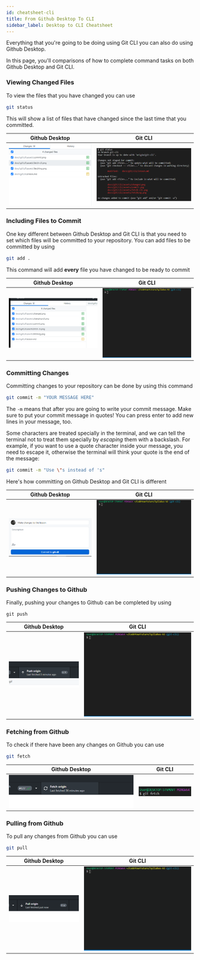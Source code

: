 ```yaml
---
id: cheatsheet-cli
title: From Github Desktop To CLI
sidebar_label: Desktop to CLI Cheatsheet
---
```


Everything that you're going to be doing using Git CLI you can also do using Github Desktop.

In this page, you'll comparisons of how to complete command tasks on both Github Desktop and Git CLI.

### Viewing Changed Files

To view the files that you have changed you can use

```sh
git status
```

This will show a list of files that have changed since the last time that you committed.

| Github Desktop                                                 | Git CLI                                                      |
| -------------------------------------------------------------- | ------------------------------------------------------------ |
| ![Viewing changed files in Github Desktop](assets/changed.png) | ![Viewing changed files in Git CLI](assets/changing-cli.png) |

### Including Files to Commit

One key different between Github Desktop and Git CLI is that you need to set which files will be committed to your repository. You can add files to be committed by using

```sh
git add .
```

This command will add **every** file you have changed to be ready to commit

| Github Desktop                                      | Git CLI                                                          |
| --------------------------------------------------- | ---------------------------------------------------------------- |
| !["Adding files to commit"](assets/addingfiles.gif) | !["Adding files to commit with cli"](assets/addingfiles-cli.gif) |

### Committing Changes

Committing changes to your repository can be done by using this command

```sh
git commit -m "YOUR MESSAGE HERE"
```

The `-m` means that after you are going to write your commit message. Make sure to put your commit message in quotes! You can press enter to add new lines in your message, too.

Some characters are treated specially in the terminal, and we can tell the terminal not to treat them specially by _escaping_ them with a backslash. For example, if you want to use a quote character inside your message, you need to escape it, otherwise the terminal will think your quote is the end of the message:

```sh
git commit -m "Use \"s instead of 's"
```

Here's how committing on Github Desktop and Git CLI is different

| Github Desktop                                               | Git CLI                                             |
| ------------------------------------------------------------ | --------------------------------------------------- |
| ![Commiting Changing with Github Desktop](assets/commit.png) | ![Commit files with Git CLI](assets/commit-cli.gif) |

### Pushing Changes to Github

Finally, pushing your changes to Github can be completed by using

```
git push
```

| Github Desktop                                 | Git CLI                                             |
| ---------------------------------------------- | --------------------------------------------------- |
| ![Pushing files to Github](assets/pushing.png) | ![Pushing files using Git CLI](assets/push-cli.gif) |

### Fetching from Github

To check if there have been any changes on Github you can use

```sh
git fetch
```

| Github Desktop                                     | Git CLI                                      |
| -------------------------------------------------- | -------------------------------------------- |
| ![Fetching on Github Desktop](assets/fetching.png) | ![Fetching on Git CLI](assets/fetch-cli.png) |

### Pulling from Github

To pull any changes from Github you can use

```sh
git pull
```

| Github Desktop                                     | Git CLI                                     |
| -------------------------------------------------- | ------------------------------------------- |
| ![Pulling changes from Github](assets/pulling.png) | ![Fetching on Git CLI](assets/pull-cli.gif) |
